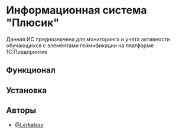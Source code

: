 
# Информационная система "Плюсик"

Данная ИС предназначена для мониторинга и учета активности обучающихся с элементами геймификации на платформе 1С:Предприятие


## Функционал




## Установка




    
## Авторы

- [@LerkaIssy](https://github.com/LerkaIssy)

